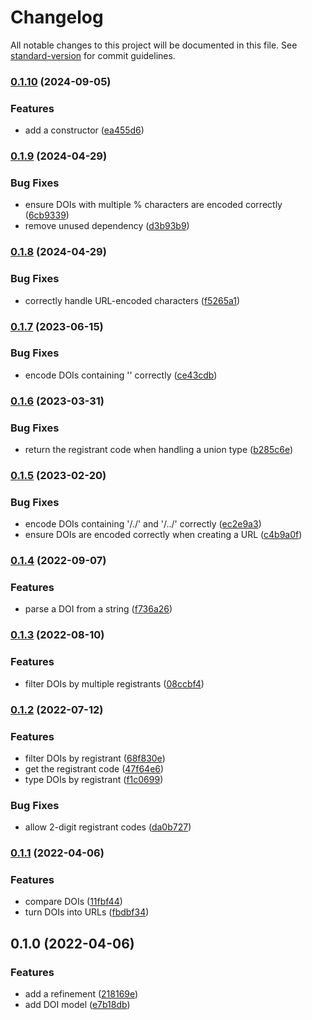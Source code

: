 # Changelog

All notable changes to this project will be documented in this file. See [standard-version](https://github.com/conventional-changelog/standard-version) for commit guidelines.

### [0.1.10](https://github.com/thewilkybarkid/doi-ts/compare/v0.1.9...v0.1.10) (2024-09-05)


### Features

* add a constructor ([ea455d6](https://github.com/thewilkybarkid/doi-ts/commit/ea455d64634797b36c1b5eaabc1db6e78c5aa6bd))

### [0.1.9](https://github.com/thewilkybarkid/doi-ts/compare/v0.1.8...v0.1.9) (2024-04-29)


### Bug Fixes

* ensure DOIs with multiple % characters are encoded correctly ([6cb9339](https://github.com/thewilkybarkid/doi-ts/commit/6cb93390fa079c997ae6db5c98491319f19036df))
* remove unused dependency ([d3b93b9](https://github.com/thewilkybarkid/doi-ts/commit/d3b93b99a1ab68a19beba32730e211ecefd2600d))

### [0.1.8](https://github.com/thewilkybarkid/doi-ts/compare/v0.1.7...v0.1.8) (2024-04-29)


### Bug Fixes

* correctly handle URL-encoded characters ([f5265a1](https://github.com/thewilkybarkid/doi-ts/commit/f5265a11bb492d81f7b88a8709f97db890b63e5b))

### [0.1.7](https://github.com/thewilkybarkid/doi-ts/compare/v0.1.6...v0.1.7) (2023-06-15)


### Bug Fixes

* encode DOIs containing '\' correctly ([ce43cdb](https://github.com/thewilkybarkid/doi-ts/commit/ce43cdb13bd33ce836159084e7c141d39fd6b77b))

### [0.1.6](https://github.com/thewilkybarkid/doi-ts/compare/v0.1.5...v0.1.6) (2023-03-31)


### Bug Fixes

* return the registrant code when handling a union type ([b285c6e](https://github.com/thewilkybarkid/doi-ts/commit/b285c6e2e1cc1aed043f9414f1ef86e36a38cde7))

### [0.1.5](https://github.com/thewilkybarkid/doi-ts/compare/v0.1.4...v0.1.5) (2023-02-20)


### Bug Fixes

* encode DOIs containing '/./' and '/../' correctly ([ec2e9a3](https://github.com/thewilkybarkid/doi-ts/commit/ec2e9a36b7d4cb4e1811e6934a60a21e8eaa55fe))
* ensure DOIs are encoded correctly when creating a URL ([c4b9a0f](https://github.com/thewilkybarkid/doi-ts/commit/c4b9a0f7ef2cc5a4bc29f6e08d33da952c9dc751))

### [0.1.4](https://github.com/thewilkybarkid/doi-ts/compare/v0.1.3...v0.1.4) (2022-09-07)


### Features

* parse a DOI from a string ([f736a26](https://github.com/thewilkybarkid/doi-ts/commit/f736a26be9cad9f5051d31fe47ee879ecca3489b))

### [0.1.3](https://github.com/thewilkybarkid/doi-ts/compare/v0.1.2...v0.1.3) (2022-08-10)


### Features

* filter DOIs by multiple registrants ([08ccbf4](https://github.com/thewilkybarkid/doi-ts/commit/08ccbf4c020ba462f2f74f9ca6dcf32977e7097d))

### [0.1.2](https://github.com/thewilkybarkid/doi-ts/compare/v0.1.1...v0.1.2) (2022-07-12)


### Features

* filter DOIs by registrant ([68f830e](https://github.com/thewilkybarkid/doi-ts/commit/68f830e00c18ef81c81d2343eb6dab3abcf6bc77))
* get the registrant code ([47f64e6](https://github.com/thewilkybarkid/doi-ts/commit/47f64e6c7f28351c958d3a9b2f44602292bc9625))
* type DOIs by registrant ([f1c0699](https://github.com/thewilkybarkid/doi-ts/commit/f1c0699ea226d66de26281ab325899a6937df68b))


### Bug Fixes

* allow 2-digit registrant codes ([da0b727](https://github.com/thewilkybarkid/doi-ts/commit/da0b727573171d4325012b974806af3487c3ec89))

### [0.1.1](https://github.com/thewilkybarkid/doi-ts/compare/v0.1.0...v0.1.1) (2022-04-06)


### Features

* compare DOIs ([11fbf44](https://github.com/thewilkybarkid/doi-ts/commit/11fbf44e23adc499211ad8d994b8161eef00c598))
* turn DOIs into URLs ([fbdbf34](https://github.com/thewilkybarkid/doi-ts/commit/fbdbf34bc6336581effc1bb91f3d68b4b21858a5))

## 0.1.0 (2022-04-06)


### Features

* add a refinement ([218169e](https://github.com/thewilkybarkid/doi-ts/commit/218169e7066c632fdf7baa26cf0330285eab0864))
* add DOI model ([e7b18db](https://github.com/thewilkybarkid/doi-ts/commit/e7b18dbdd5a4df39068643260c5ccbba11569d3d))
